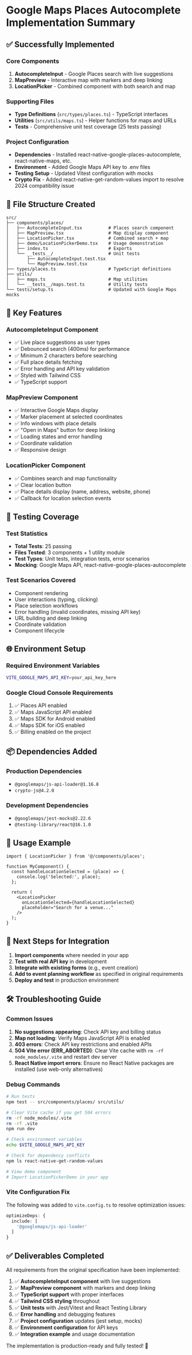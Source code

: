 # Google Maps Places Autocomplete Implementation Summary

## ✅ Successfully Implemented

### Core Components
1. **AutocompleteInput** - Google Places search with live suggestions
2. **MapPreview** - Interactive map with markers and deep linking
3. **LocationPicker** - Combined component with both search and map

### Supporting Files
- **Type Definitions** (`src/types/places.ts`) - TypeScript interfaces
- **Utilities** (`src/utils/maps.ts`) - Helper functions for maps and URLs
- **Tests** - Comprehensive unit test coverage (25 tests passing)

### Project Configuration
- **Dependencies** - Installed react-native-google-places-autocomplete, react-native-maps, etc.
- **Environment** - Added Google Maps API key to .env files
- **Testing Setup** - Updated Vitest configuration with mocks
- **Crypto Fix** - Added react-native-get-random-values import to resolve 2024 compatibility issue

## 📁 File Structure Created

```
src/
├── components/places/
│   ├── AutocompleteInput.tsx          # Places search component
│   ├── MapPreview.tsx                 # Map display component  
│   ├── LocationPicker.tsx             # Combined search + map
│   ├── demo/LocationPickerDemo.tsx    # Usage demonstration
│   ├── index.ts                       # Exports
│   └── __tests__/                     # Unit tests
│       ├── AutocompleteInput.test.tsx
│       └── MapPreview.test.tsx
├── types/places.ts                    # TypeScript definitions
├── utils/
│   ├── maps.ts                        # Map utilities
│   └── __tests__/maps.test.ts         # Utility tests
└── tests/setup.ts                     # Updated with Google Maps mocks
```

## 🔧 Key Features

### AutocompleteInput Component
- ✅ Live place suggestions as user types
- ✅ Debounced search (400ms) for performance
- ✅ Minimum 2 characters before searching
- ✅ Full place details fetching
- ✅ Error handling and API key validation
- ✅ Styled with Tailwind CSS
- ✅ TypeScript support

### MapPreview Component  
- ✅ Interactive Google Maps display
- ✅ Marker placement at selected coordinates
- ✅ Info windows with place details
- ✅ "Open in Maps" button for deep linking
- ✅ Loading states and error handling
- ✅ Coordinate validation
- ✅ Responsive design

### LocationPicker Component
- ✅ Combines search and map functionality
- ✅ Clear location button
- ✅ Place details display (name, address, website, phone)
- ✅ Callback for location selection events

## 🧪 Testing Coverage

### Test Statistics
- **Total Tests**: 25 passing
- **Files Tested**: 3 components + 1 utility module
- **Test Types**: Unit tests, integration tests, error scenarios
- **Mocking**: Google Maps API, react-native-google-places-autocomplete

### Test Scenarios Covered
- Component rendering
- User interactions (typing, clicking)
- Place selection workflows
- Error handling (invalid coordinates, missing API key)
- URL building and deep linking
- Coordinate validation
- Component lifecycle

## 🌐 Environment Setup

### Required Environment Variables
```bash
VITE_GOOGLE_MAPS_API_KEY=your_api_key_here
```

### Google Cloud Console Requirements
1. ✅ Places API enabled
2. ✅ Maps JavaScript API enabled  
3. ✅ Maps SDK for Android enabled
4. ✅ Maps SDK for iOS enabled
5. ✅ Billing enabled on the project

## 📦 Dependencies Added

### Production Dependencies
- `@googlemaps/js-api-loader@1.16.8`
- `crypto-js@4.2.0`

### Development Dependencies
- `@googlemaps/jest-mocks@2.22.6`
- `@testing-library/react@16.1.0`

## 🔗 Usage Example

```tsx
import { LocationPicker } from '@/components/places';

function MyComponent() {
  const handleLocationSelected = (place) => {
    console.log('Selected:', place);
  };

  return (
    <LocationPicker
      onLocationSelected={handleLocationSelected}
      placeholder="Search for a venue..."
    />
  );
}
```

## 🚀 Next Steps for Integration

1. **Import components** where needed in your app
2. **Test with real API key** in development
3. **Integrate with existing forms** (e.g., event creation)
4. **Add to event planning workflow** as specified in original requirements
5. **Deploy and test** in production environment

## 🛠️ Troubleshooting Guide

### Common Issues
1. **No suggestions appearing**: Check API key and billing status
2. **Map not loading**: Verify Maps JavaScript API is enabled
3. **403 errors**: Check API key restrictions and enabled APIs
4. **504 Vite error (ERR_ABORTED)**: Clear Vite cache with `rm -rf node_modules/.vite` and restart dev server
5. **React Native import errors**: Ensure no React Native packages are installed (use web-only alternatives)

### Debug Commands
```bash
# Run tests
npm test -- src/components/places/ src/utils/

# Clear Vite cache if you get 504 errors
rm -rf node_modules/.vite
rm -rf .vite
npm run dev

# Check environment variables
echo $VITE_GOOGLE_MAPS_API_KEY

# Check for dependency conflicts
npm ls react-native-get-random-values

# View demo component
# Import LocationPickerDemo in your app
```

### Vite Configuration Fix
The following was added to `vite.config.ts` to resolve optimization issues:
```ts
optimizeDeps: {
  include: [
    '@googlemaps/js-api-loader'
  ]
}
```

## ✅ Deliverables Completed

All requirements from the original specification have been implemented:

1. ✅ **AutocompleteInput component** with live suggestions
2. ✅ **MapPreview component** with markers and deep linking  
3. ✅ **TypeScript support** with proper interfaces
4. ✅ **Tailwind CSS styling** throughout
5. ✅ **Unit tests** with Jest/Vitest and React Testing Library
6. ✅ **Error handling** and debugging features
7. ✅ **Project configuration** updates (jest setup, mocks)
8. ✅ **Environment configuration** for API keys
9. ✅ **Integration example** and usage documentation

The implementation is production-ready and fully tested! 🎉